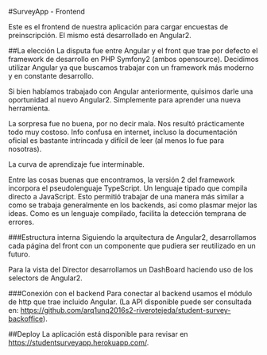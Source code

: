 #SurveyApp - Frontend

Este es el frontend de nuestra aplicación para cargar encuestas de preinscripción.
El mismo está desarrollado en Angular2. 


##La elección
La disputa fue entre Angular y el front que trae por defecto el framework de desarrollo en PHP Symfony2 (ambos opensource). Decidimos utilizar Angular ya que buscamos trabajar con un framework más moderno y en constante desarrollo. 

Si bien habíamos trabajado con Angular anteriormente, quisimos darle una oportunidad al nuevo Angular2. Simplemente para aprender una nueva herramienta. 

La sorpresa fue no buena, por no decir mala. Nos resultó prácticamente todo muy costoso. Info confusa en internet, incluso la documentación oficial es bastante intrincada y difícil de leer (al menos lo fue para nosotras).

La curva de aprendizaje fue interminable. 

Entre las cosas buenas que encontramos, la versión 2 del framework incorpora el pseudolenguaje TypeScript. Un lenguaje tipado que compila directo a JavaScript. Esto permitió trabajar de una manera más similar a como se trabaja generalmente en los backends, así como plasmar mejor las ideas. Como es un lenguaje compilado, facilita la detección temprana de errores. 

###Estructura interna
Siguiendo la arquitectura de Angular2, desarrollamos cada página del front con un componente que pudiera ser reutilizado en un futuro. 

Para la vista del Director desarrollamos un DashBoard haciendo uso de los selectors de Angular2.

###Conexión con el backend
Para conectar al backend usamos el módulo de http que trae incluido Angular. (La API disponible puede ser consultada en: https://github.com/arq1unq2016s2-riverotejeda/student-survey-backoffice).

##Deploy
La aplicación está disponible para revisar en https://studentsurveyapp.herokuapp.com/.
